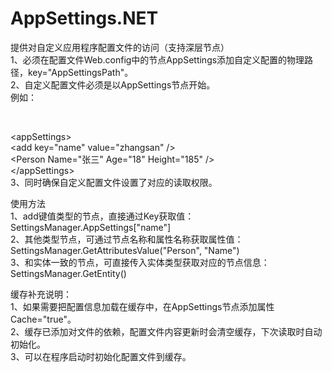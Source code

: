 # AppSettings.NET

提供对自定义应用程序配置文件的访问（支持深层节点）<br />
1、必须在配置文件Web.config中的节点AppSettings添加自定义配置的物理路径，key="AppSettingsPath"。<br />
2、自定义配置文件必须是以AppSettings节点开始。<br />
例如：<br />
<?xml version="1.0"?><br />
\<appSettings\><br />
     \<add key="name" value="zhangsan" /><br />
     \<Person Name="张三" Age="18" Height="185" /><br />
\</appSettings><br />
3、同时确保自定义配置文件设置了对应的读取权限。<br />

使用方法<br />
1、add键值类型的节点，直接通过Key获取值：SettingsManager.AppSettings["name"]<br />
2、其他类型节点，可通过节点名称和属性名称获取属性值：SettingsManager.GetAttributesValue("Person", "Name")<br />
3、和实体一致的节点，可直接传入实体类型获取对应的节点信息：SettingsManager.GetEntity<Person>()<br />

缓存补充说明：<br />
1、如果需要把配置信息加载在缓存中，在AppSettings节点添加属性Cache="true"。<br />
2、缓存已添加对文件的依赖，配置文件内容更新时会清空缓存，下次读取时自动初始化。<br />
3、可以在程序启动时初始化配置文件到缓存。<br />
